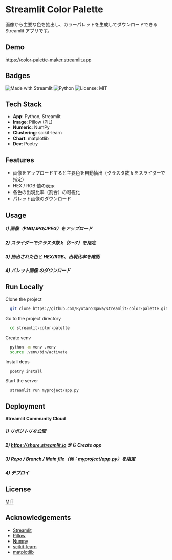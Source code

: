 # Streamlit Color Palette

画像から主要な色を抽出し、カラーパレットを生成してダウンロードできる Streamlit アプリです。  


## Demo

https://color-palette-maker.streamlit.app


## Badges
![Made with Streamlit](https://img.shields.io/badge/Made%20with-Streamlit-FF4B4B.svg)
![Python](https://img.shields.io/badge/python-%203.12.3-blue.svg)
![License: MIT](https://img.shields.io/badge/License-MIT-green.svg)

## Tech Stack

- **App**: Python, Streamlit
- **Image**: Pillow (PIL)
- **Numeric**: NumPy
- **Clustering**: scikit-learn
- **Chart**: matplotlib
- **Dev**: Poetry


## Features

- 画像をアップロードすると主要色を自動抽出（クラスタ数 *k* をスライダーで指定）
- HEX / RGB 値の表示
- 各色の出現比率（割合）の可視化
- パレット画像のダウンロード

## Usage

##### 1) 画像（PNG/JPG/JPEG）をアップロード
##### 2) スライダーでクラスタ数 k（3〜7）を指定
##### 3) 抽出された色と HEX/RGB、出現比率を確認
##### 4) パレット画像 のダウンロード

## Run Locally

Clone the project

```bash
  git clone https://github.com/RyotaroOgawa/streamlit-color-palette.git
```

Go to the project directory

```bash
  cd streamlit-color-palette
```

Create venv

```bash
  python -m venv .venv
  source .venv/bin/activate
```

Install deps

```bash
  poetry install
```

Start the server

```bash
  streamlit run myproject/app.py
```


## Deployment
**Streamlit Community Cloud**
##### 1) リポジトリを公開
##### 2) https://share.streamlit.io から Create app
##### 3) Repo / Branch / Main file（例：myproject/app.py）を指定
##### 4) デプロイ


## License

[MIT](https://choosealicense.com/licenses/mit/)


## Acknowledgements

 - [Streamlit](https://streamlit.io)
 - [Pillow](https://pillow.readthedocs.io/en/stable/#)
 - [Numpy](https://numpy.org/ja/)
 - [scikit-learn](https://scikit-learn.org/stable/)
 - [matplotlib](https://matplotlib.org)





